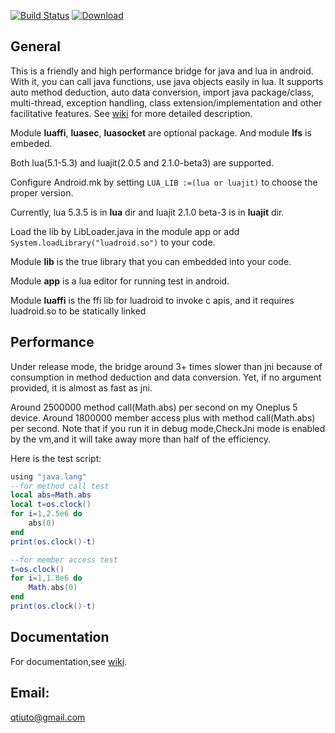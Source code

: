 [![Build Status](https://travis-ci.org/qtiuto/lua-for-android.svg?branch=master)](https://travis-ci.org/qtiuto/lua-for-android)
[![Download](https://api.bintray.com/packages/karven/maven/luadroid/images/download.svg) ](https://bintray.com/karven/maven/luadroid/_latestVersion)
<br>

## General

This is a friendly and high performance bridge for java and lua in android. With it, you can call java 
functions, use java objects easily in lua. It supports auto method deduction, auto data conversion, 
import java package/class, multi-thread, exception handling, class extension/implementation and other facilitative
features. See [wiki](../../wiki/Home) for more detailed description.

Module **luaffi**,  **luasec**,  **luasocket** are optional package. And module **lfs** is embeded.

Both lua(5.1-5.3) and luajit(2.0.5 and 2.1.0-beta3) are supported.
     
Configure Android.mk by setting `LUA_LIB :=(lua or luajit)`
to choose the proper version.
     
Currently, lua 5.3.5 is in **lua** dir and luajit 2.1.0 beta-3 is in **luajit** dir.

Load the lib by LibLoader.java in the module app or add `System.loadLibrary("luadroid.so")`
to your code.
     
Module **lib** is the true library that you can embedded into your code.

Module **app** is a lua editor for running test in android.

Module **luaffi** is the ffi lib for luadroid to invoke c apis, and it requires luadroid.so to be statically linked
     
## Performance

  Under release mode, the bridge around 3+ times slower than jni  because of consumption
  in method deduction and data conversion. Yet, if no argument provided, it is almost as fast as jni.
  
  Around 2500000 method call(Math.abs) per second on my Oneplus 5 device.
  Around 1800000 member access plus with method call(Math.abs) per second.
  Note that if you run it in debug mode,CheckJni mode is enabled by the
  vm,and it will take away more than half of the efficiency.
  
  Here is the test script:
  ```lua
  using "java.lang"
  --for method call test
  local abs=Math.abs
  local t=os.clock()
  for i=1,2.5e6 do
      abs(0)
  end
  print(os.clock()-t)
  
  --for member access test
  t=os.clock()
  for i=1,1.8e6 do
      Math.abs(0)
  end
  print(os.clock()-t)
  ```
 
## Documentation
   
   For documentation,see [wiki](../../wiki/Home).
     
## Email: 
 <qtiuto@gmail.com>     












